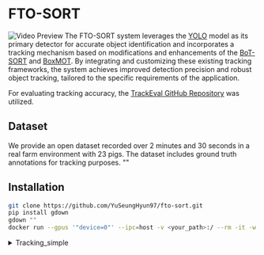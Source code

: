# FTO-SORT
![Video Preview](data/output.gif)
The FTO-SORT system leverages the [YOLO](https://github.com/ultralytics/ultralytics) model as its primary detector for accurate object identification and incorporates a tracking mechanism based on modifications and enhancements of the [BoT-SORT](https://arxiv.org/pdf/2206.14651) and [BoxMOT](https://github.com/mikel-brostrom/boxmot/tree/master?tab=readme-ov-file). By integrating and customizing these existing tracking frameworks, the system achieves improved detection precision and robust object tracking, tailored to the specific requirements of the application.

For evaluating tracking accuracy, the [TrackEval GitHub Repository](https://github.com/JonathonLuiten/TrackEval) was utilized.

## Dataset
We provide an open dataset recorded over 2 minutes and 30 seconds in a real farm environment with 23 pigs. The dataset includes ground truth annotations for tracking purposes.
""

## Installation
```bash
git clone https://github.com/YuSeungHyun97/fto-sort.git
pip install gdown
gdown ""
docker run --gpus '"device=0"' --ipc=host -v <your_path>:/ --rm -it -w /fto-sort tidlsld44/boxmot:1.1 /bin/bash
```

<details>
  <summary>Tracking_simple</summary>

   ```bash  
  python track_txt.py --tracking-model FTOSORT
  python scripts/run_mot_challenge.py --BENCHMARK jochiwon --SPLIT_TO_EVAL 2M30S
   ```

</details>
